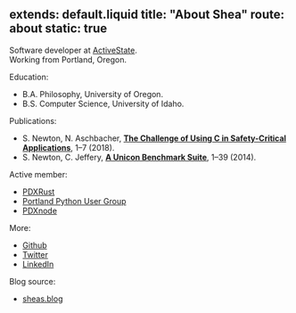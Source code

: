 extends: default.liquid
title: "About Shea"
route: about
static: true
---

Software developer at [ActiveState](https://www.activestate.com/).
<br>
Working from Portland, Oregon.

Education:

* B.A. Philosophy, University of Oregon.
* B.S. Computer Science, University of Idaho.

Publications:

* S. Newton, N. Aschbacher, [__The Challenge of Using C in Safety-Critical Applications__](https://polysync.io/s/The-Challenge-of-Using-C-in-Safety-Critical-Applications.pdf), 1–7 (2018).
* S. Newton, C. Jeffery, [__A Unicon Benchmark Suite__](http://unicon.org/utr/utr16.pdf), 1–39 (2014).

Active member:

* [PDXRust](https://www.meetup.com/PDXRust/)
* [Portland Python User Group](https://www.meetup.com/pdxpython/)
* [PDXnode](https://www.meetup.com/pdxnode/)

More:

* [Github](https://github.com/shnewto)
* [Twitter](https://twitter.com/shnewto/)
* [LinkedIn](https://www.linkedin.com/in/sheanewton/)

Blog source:

* [sheas.blog](https://github.com/shnewto/sheas.blog)
